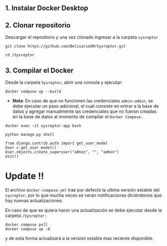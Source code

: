 
## 1. Instalar Docker Desktop

## 2. Clonar repositorio

Descargar el repositorio y una vez clonado ingresar a la carpeta `sysreptor`

```
git clone https://github.com/BelisarioGM/Sysreptor.git

cd /Sysreptor
```

## 3. Compilar el Docker

Desde la carpeta `Sysreptor`, abrir una consola y ejecutar:

```
docker compose up --build
```

- **Nota**: En caso de que no funcionen las credenciales `admin:admin`, se debe ejecutar un paso adicional, el cual consiste en entrar a la base de datos y agregar manualmente las credenciales que no fueron creadas en la base de datos al momento de compilar el `Docker Compose.` 

```
docker exec -it sysreptor-app bash
```

```
python manage.py shell
```

```
from django.contrib.auth import get_user_model
User = get_user_model()
User.objects.create_superuser("admin", "", "admin")
exit()
```

# Update !!

El archivo `docker-compose.yml` trae por defecto la ultima versión estable del `sysreptor`, por lo que mucha veces se verán notificaciones diciéndonos que hay nuevas actualizaciones.

En caso de que se quiera hacer una actualización se debe ejecutar desde la carpeta `/Sysreptor:` 

```
docker compose pull
docker compose up -d
```

y de esta forma actualizará a la versión estable mas reciente disponible.
